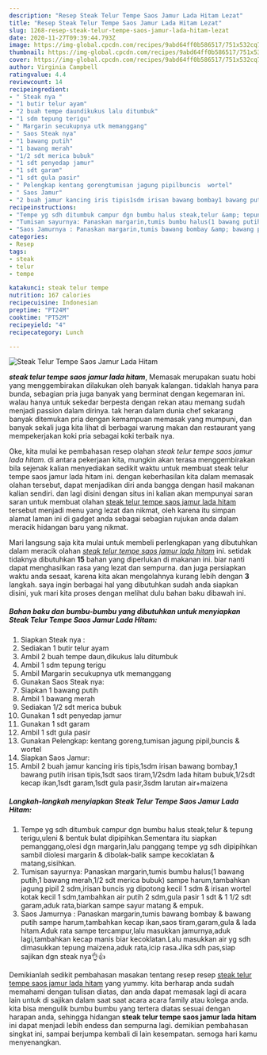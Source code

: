 ```yaml
---
description: "Resep Steak Telur Tempe Saos Jamur Lada Hitam Lezat"
title: "Resep Steak Telur Tempe Saos Jamur Lada Hitam Lezat"
slug: 1268-resep-steak-telur-tempe-saos-jamur-lada-hitam-lezat
date: 2020-11-27T09:39:44.793Z
image: https://img-global.cpcdn.com/recipes/9abd64ff0b586517/751x532cq70/steak-telur-tempe-saos-jamur-lada-hitam-foto-resep-utama.jpg
thumbnail: https://img-global.cpcdn.com/recipes/9abd64ff0b586517/751x532cq70/steak-telur-tempe-saos-jamur-lada-hitam-foto-resep-utama.jpg
cover: https://img-global.cpcdn.com/recipes/9abd64ff0b586517/751x532cq70/steak-telur-tempe-saos-jamur-lada-hitam-foto-resep-utama.jpg
author: Virginia Campbell
ratingvalue: 4.4
reviewcount: 14
recipeingredient:
- " Steak nya "
- "1 butir telur ayam"
- "2 buah tempe daundikukus lalu ditumbuk"
- "1 sdm tepung terigu"
- " Margarin secukupnya utk memanggang"
- " Saos Steak nya"
- "1 bawang putih"
- "1 bawang merah"
- "1/2 sdt merica bubuk"
- "1 sdt penyedap jamur"
- "1 sdt garam"
- "1 sdt gula pasir"
- " Pelengkap kentang gorengtumisan jagung pipilbuncis  wortel"
- " Saos Jamur"
- "2 buah jamur kancing iris tipis1sdm irisan bawang bombay1 bawang putih irisan tipis1sdt saos tiram12sdm lada hitam bubuk12sdt kecap ikan1sdt garam1sdt gula pasir3sdm larutan airmaizena"
recipeinstructions:
- "Tempe yg sdh ditumbuk campur dgn bumbu halus steak,telur &amp; tepung terigu,uleni &amp; bentuk bulat dipipihkan.Sementara itu siapkan pemanggang,olesi dgn margarin,lalu panggang tempe yg sdh dipipihkan sambil diolesi margarin &amp; dibolak-balik sampe kecoklatan &amp; matang,sisihkan."
- "Tumisan sayurnya: Panaskan margarin,tumis bumbu halus(1 bawang putih,1 bawang merah,1/2 sdt merica bubuk) sampe harum,tambahkan jagung pipil 2 sdm,irisan buncis yg dipotong kecil 1 sdm &amp; irisan wortel kotak kecil 1 sdm,tambahkan air putih 2 sdm,gula pasir 1 sdt &amp; 1 1/2 sdt garam,aduk rata,biarkan sampe sayur matang &amp; empuk."
- "Saos Jamurnya : Panaskan margarin,tumis bawang bombay &amp; bawang putih sampe harum,tambahkan kecap ikan,saos tiram,garam,gula &amp; lada hitam.Aduk rata sampe tercampur,lalu masukkan jamurnya,aduk lagi,tambahkan kecap manis biar kecoklatan.Lalu masukkan air yg sdh dimasukkan tepung maizena,aduk rata,icip rasa.Jika sdh pas,siap sajikan dgn steak nya👌👍"
categories:
- Resep
tags:
- steak
- telur
- tempe

katakunci: steak telur tempe 
nutrition: 167 calories
recipecuisine: Indonesian
preptime: "PT24M"
cooktime: "PT52M"
recipeyield: "4"
recipecategory: Lunch

---
```



![Steak Telur Tempe Saos Jamur Lada Hitam](https://img-global.cpcdn.com/recipes/9abd64ff0b586517/751x532cq70/steak-telur-tempe-saos-jamur-lada-hitam-foto-resep-utama.jpg)

<b><i>steak telur tempe saos jamur lada hitam</i></b>, Memasak merupakan suatu hobi yang menggembirakan dilakukan oleh banyak kalangan. tidaklah hanya para bunda, sebagian pria juga banyak yang berminat dengan kegemaran ini. walau hanya untuk sekedar berpesta dengan rekan atau memang sudah menjadi passion dalam dirinya. tak heran dalam dunia chef sekarang banyak ditemukan pria dengan kemampuan memasak yang mumpuni, dan banyak sekali juga kita lihat di berbagai warung makan dan restaurant yang mempekerjakan koki pria sebagai koki terbaik nya.

Oke, kita mulai ke pembahasan resep olahan <i>steak telur tempe saos jamur lada hitam</i>. di antara pekerjaan kita, mungkin akan terasa menggembirakan bila sejenak kalian menyediakan sedikit waktu untuk membuat steak telur tempe saos jamur lada hitam ini. dengan keberhasilan kita dalam memasak olahan tersebut, dapat menjadikan diri anda bangga dengan hasil makanan kalian sendiri. dan lagi disini dengan situs ini kalian akan mempunyai saran saran untuk membuat olahan <u>steak telur tempe saos jamur lada hitam</u> tersebut menjadi menu yang lezat dan nikmat, oleh karena itu simpan alamat laman ini di gadget anda sebagai sebagian rujukan anda dalam meracik hidangan baru yang nikmat.




Mari langsung saja kita mulai untuk membeli perlengkapan yang dibutuhkan dalam meracik olahan <u><i>steak telur tempe saos jamur lada hitam</i></u> ini. setidak tidaknya dibutuhkan <b>15</b> bahan yang diperlukan di makanan ini. biar nanti dapat menghasilkan rasa yang lezat dan sempurna. dan juga persiapkan waktu anda sesaat, karena kita akan mengolahnya kurang lebih dengan <b>3</b> langkah. saya ingin berbagai hal yang dibutuhkan sudah anda siapkan disini, yuk mari kita proses dengan melihat dulu bahan baku dibawah ini.

<!--inarticleads1-->

##### Bahan baku dan bumbu-bumbu yang dibutuhkan untuk menyiapkan Steak Telur Tempe Saos Jamur Lada Hitam:

1. Siapkan  Steak nya :
1. Sediakan 1 butir telur ayam
1. Ambil 2 buah tempe daun,dikukus lalu ditumbuk
1. Ambil 1 sdm tepung terigu
1. Ambil  Margarin secukupnya utk memanggang
1. Gunakan  Saos Steak nya:
1. Siapkan 1 bawang putih
1. Ambil 1 bawang merah
1. Sediakan 1/2 sdt merica bubuk
1. Gunakan 1 sdt penyedap jamur
1. Gunakan 1 sdt garam
1. Ambil 1 sdt gula pasir
1. Gunakan  Pelengkap: kentang goreng,tumisan jagung pipil,buncis &amp; wortel
1. Siapkan  Saos Jamur:
1. Ambil 2 buah jamur kancing iris tipis,1sdm irisan bawang bombay,1 bawang putih irisan tipis,1sdt saos tiram,1/2sdm lada hitam bubuk,1/2sdt kecap ikan,1sdt garam,1sdt gula pasir,3sdm larutan air+maizena




<!--inarticleads2-->

##### Langkah-langkah menyiapkan Steak Telur Tempe Saos Jamur Lada Hitam:

1. Tempe yg sdh ditumbuk campur dgn bumbu halus steak,telur &amp; tepung terigu,uleni &amp; bentuk bulat dipipihkan.Sementara itu siapkan pemanggang,olesi dgn margarin,lalu panggang tempe yg sdh dipipihkan sambil diolesi margarin &amp; dibolak-balik sampe kecoklatan &amp; matang,sisihkan.
1. Tumisan sayurnya: Panaskan margarin,tumis bumbu halus(1 bawang putih,1 bawang merah,1/2 sdt merica bubuk) sampe harum,tambahkan jagung pipil 2 sdm,irisan buncis yg dipotong kecil 1 sdm &amp; irisan wortel kotak kecil 1 sdm,tambahkan air putih 2 sdm,gula pasir 1 sdt &amp; 1 1/2 sdt garam,aduk rata,biarkan sampe sayur matang &amp; empuk.
1. Saos Jamurnya : Panaskan margarin,tumis bawang bombay &amp; bawang putih sampe harum,tambahkan kecap ikan,saos tiram,garam,gula &amp; lada hitam.Aduk rata sampe tercampur,lalu masukkan jamurnya,aduk lagi,tambahkan kecap manis biar kecoklatan.Lalu masukkan air yg sdh dimasukkan tepung maizena,aduk rata,icip rasa.Jika sdh pas,siap sajikan dgn steak nya👌👍




Demikianlah sedikit pembahasan masakan tentang resep resep <u>steak telur tempe saos jamur lada hitam</u> yang yummy. kita berharap anda sudah memahami dengan tulisan diatas, dan anda dapat memasak lagi di acara lain untuk di sajikan dalam saat saat acara acara family atau kolega anda. kita bisa mengulik bumbu bumbu yang tertera diatas sesuai dengan harapan anda, sehingga hidangan <b>steak telur tempe saos jamur lada hitam</b> ini dapat menjadi lebih endess dan sempurna lagi. demikian pembahasan singkat ini, sampai berjumpa kembali di lain kesempatan. semoga hari kamu menyenangkan.
